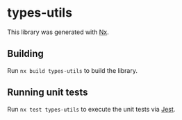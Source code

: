 # types-utils

This library was generated with [Nx](https://nx.dev).

## Building

Run `nx build types-utils` to build the library.

## Running unit tests

Run `nx test types-utils` to execute the unit tests via [Jest](https://jestjs.io).
